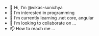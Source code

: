 - 👋 Hi, I’m @vikas-sonichya
- 👀 I’m interested in programming
- 🌱 I’m currently learning .net core, angular
- 💞️ I’m looking to collaborate on ...
- 📫 How to reach me ...

<!---
vikas-sonichya/vikas-sonichya is a ✨ special ✨ repository because its `README.md` (this file) appears on your GitHub profile.
You can click the Preview link to take a look at your changes.
--->
